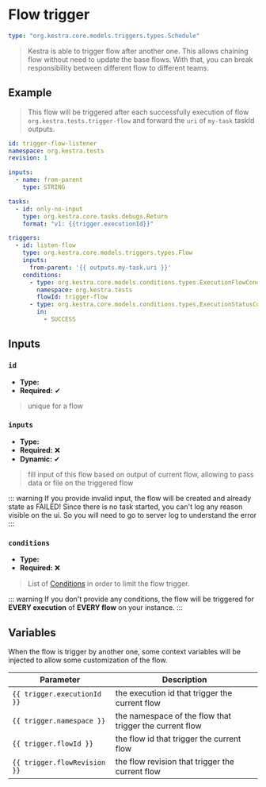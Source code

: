 
# Flow trigger


```yaml
type: "org.kestra.core.models.triggers.types.Schedule"
```

> Kestra is able to trigger flow after another one. This allows chaining flow without need to update the base flows. 
  With that, you can break responsibility between different flow to different teams.

## Example
> This flow will be triggered after each successfully execution of flow `org.kestra.tests.trigger-flow` and forward the `uri` of `my-task` taskId outputs.
```yaml
id: trigger-flow-listener
namespace: org.kestra.tests
revision: 1

inputs:
  - name: from-parent
    type: STRING

tasks:
  - id: only-no-input
    type: org.kestra.core.tasks.debugs.Return
    format: "v1: {{trigger.executionId}}"

triggers:
  - id: listen-flow
    type: org.kestra.core.models.triggers.types.Flow
    inputs:
      from-parent: '{{ outputs.my-task.uri }}'
    conditions:
      - type: org.kestra.core.models.conditions.types.ExecutionFlowCondition
        namespace: org.kestra.tests
        flowId: trigger-flow
      - type: org.kestra.core.models.conditions.types.ExecutionStatusCondition
        in:
          - SUCCESS
```

## Inputs

### `id`
* **Type:** <Badge vertical="middle" text="String" />
* **Required:** ✔

> unique for a flow 


### `inputs`
* **Type:** <Badge vertical="middle" text="Map<String, Object>" />
* **Required:** ❌
* **Dynamic:** ✔

> fill input of this flow based on output of current flow, allowing to pass data or file on the triggered flow


::: warning
If you provide invalid input, the flow will be created and already state as FAILED! Since there is no task started, you can't log any reason visible on the ui.
So you will need to go to server log to understand the error
:::

### `conditions`
* **Type:** <Badge vertical="middle" text="List<Condition>" />
* **Required:** ❌

> List of  [Conditions](../conditions) in order to limit the flow trigger. 

::: warning
If you don't provide any conditions, the flow will be triggered for **EVERY execution** of **EVERY flow** on your instance.
:::


## Variables 
When the flow is trigger by another one, some context variables will be injected to allow some customization of the flow.

| Parameter | Description |
| ---------- | ----------- |
|  <code v-pre>{{ trigger.executionId }}</code> | the execution id that trigger the current flow |
|  <code v-pre>{{ trigger.namespace }}</code> | the namespace of the flow that trigger the current flow |
|  <code v-pre>{{ trigger.flowId }}</code> | the flow id that trigger the current flow |
|  <code v-pre>{{ trigger.flowRevision }}</code> | the flow revision that trigger the current flow |
